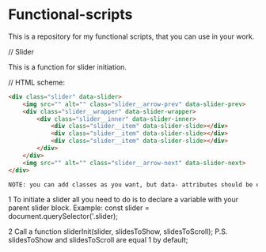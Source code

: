 # Functional-scripts

This is a repository for my functional scripts, that you can use in your work.

// Slider 

This is a function for slider initiation. 



// HTML scheme:
```html
<div class="slider" data-slider>
    <img src="" alt="" class="slider__arrow-prev" data-slider-prev>
    <div class="slider__wrapper" data-slider-wrapper>
        <div class="slider__inner" data-slider-inner>
            <div class="slider__item" data-slider-slide></div>
            <div class="slider__item" data-slider-slide></div>
            <div class="slider__item" data-slider-slide></div>
        </div>
    </div>
    <img src="" alt="" class="slider__arrow-next" data-slider-next>
</div>

NOTE: you can add classes as you want, but data- attributes should be exatly the same as in example.
```

1 To initiate a slider all you need to do is to declare a variable with your parent slider block.
Example:
const slider = document.querySelector('.slider);

2 Call a function sliderInit(slider, slidesToShow, slidesToScroll);
P.S. slidesToShow and slidesToScroll are equal 1 by default;
